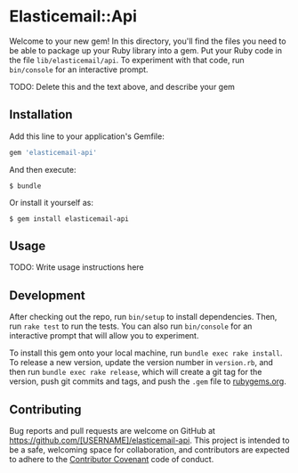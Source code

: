 # Elasticemail::Api

Welcome to your new gem! In this directory, you'll find the files you need to be able to package up your Ruby library into a gem. Put your Ruby code in the file `lib/elasticemail/api`. To experiment with that code, run `bin/console` for an interactive prompt.

TODO: Delete this and the text above, and describe your gem

## Installation

Add this line to your application's Gemfile:

```ruby
gem 'elasticemail-api'
```

And then execute:

    $ bundle

Or install it yourself as:

    $ gem install elasticemail-api

## Usage

TODO: Write usage instructions here

## Development

After checking out the repo, run `bin/setup` to install dependencies. Then, run `rake test` to run the tests. You can also run `bin/console` for an interactive prompt that will allow you to experiment.

To install this gem onto your local machine, run `bundle exec rake install`. To release a new version, update the version number in `version.rb`, and then run `bundle exec rake release`, which will create a git tag for the version, push git commits and tags, and push the `.gem` file to [rubygems.org](https://rubygems.org).

## Contributing

Bug reports and pull requests are welcome on GitHub at https://github.com/[USERNAME]/elasticemail-api. This project is intended to be a safe, welcoming space for collaboration, and contributors are expected to adhere to the [Contributor Covenant](http://contributor-covenant.org) code of conduct.

